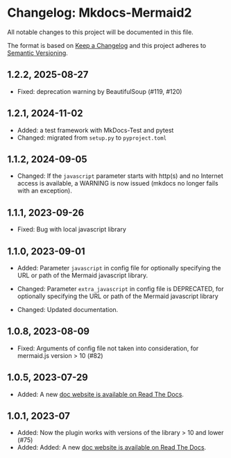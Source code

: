 # Changelog: Mkdocs-Mermaid2

All notable changes to this project will be documented in this file.

The format is based on [Keep a Changelog](https://keepachangelog.com/en/1.0.0/) and this project adheres to [Semantic Versioning](https://semver.org/spec/v2.0.0.html).

## 1.2.2, 2025-08-27

* Fixed: deprecation warning by BeautifulSoup (#119, #120) 

## 1.2.1, 2024-11-02

* Added: a test framework with MkDocs-Test and pytest
* Changed: migrated from `setup.py` to `pyproject.toml`

## 1.1.2, 2024-09-05

* Changed: If the `javascript` parameter starts with http(s) and no Internet
access is available, a WARNING is now issued
(mkdocs no longer fails with an exception).

## 1.1.1, 2023-09-26

* Fixed: Bug with local javascript library 

## 1.1.0, 2023-09-01

* Added: Parameter `javascript` in config file for optionally specifying the
    URL or path of the Mermaid javascript library.

* Changed: Parameter `extra_javascript` in config file is DEPRECATED,
    for optionally specifying the URL or path of the Mermaid javascript library

* Changed: Updated documentation.

## 1.0.8, 2023-08-09

* Fixed: Arguments of config file not taken into consideration,
    for mermaid.js version > 10 (#82)

## 1.0.5, 2023-07-29

* Added: A new [doc website is available on Read The Docs](https://mkdocs-mermaid2.readthedocs.io/en/latest/).

## 1.0.1, 2023-07

* Added: Now the plugin works with versions of the library > 10 and lower (#75)
* Added: Added: A new [doc website is available on Read The Docs](https://mkdocs-mermaid2.readthedocs.io/en/latest/).
